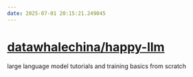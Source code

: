 ```yaml
---
date: 2025-07-01 20:15:21.249045
---
```


# [datawhalechina/happy-llm](https://github.com/datawhalechina/happy-llm)

large language model tutorials and training basics from scratch